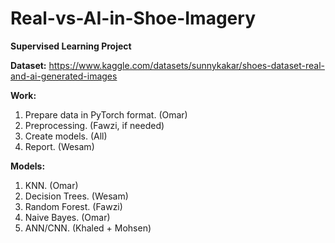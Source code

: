 # Real-vs-AI-in-Shoe-Imagery

**Supervised Learning Project**

**Dataset:**
https://www.kaggle.com/datasets/sunnykakar/shoes-dataset-real-and-ai-generated-images

**Work:**
1. Prepare data in PyTorch format. (Omar)
2. Preprocessing. (Fawzi, if needed)
3. Create models. (All)
4. Report. (Wesam)

**Models:**
1. KNN. (Omar)
2. Decision Trees. (Wesam)
3. Random Forest. (Fawzi)
4. Naive Bayes. (Omar)
5. ANN/CNN. (Khaled + Mohsen)
